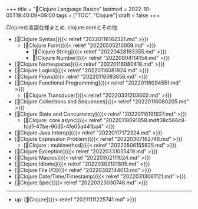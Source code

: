 +++
title = "📂Clojure Language Basics"
lastmod = 2022-10-05T19:40:09+09:00
tags = ["TOC", "Clojure"]
draft = false
+++

Clojureの言語仕様まとめ. clojure.coreとその他.

-   [📝Clojure Syntax]({{< relref "20220116162321.md" >}})
    -   [📝Clojure Form]({{< relref "20220505210059.md" >}})
        -   [📝Clojure String]({{< relref "20220428163355.md" >}})
        -   📝[Clojure Number]({{< relref "20220804114154.md" >}})
-   [📝Clojure Namespaces]({{< relref "20220116080418.md" >}})
-   [📝Clojure Logics]({{< relref "20220116081924.md" >}})
-   [📝Clojure Flows]({{< relref "20220116083656.md" >}})
-   [📝Clojure Functional Programming]({{< relref "20220116094551.md" >}})
    -   [📝Clojure Transducer]({{< relref "20220331203002.md" >}})
-   [📝Clojure Collections and Sequences]({{< relref "20220116080205.md" >}})
-   [📝Clojure State and Concurrency]({{< relref "20220116191927.md" >}})
    -   [📝Clojure: core.async]({{< relref "20220118091058.md#38c566c8-fcd1-47be-9035-4fe05a441ba4" >}})
-   [📝Clojure Java Interop]({{< relref "20220117172324.md" >}})
-   [📝Clojure Expression Problem]({{< relref "20220307162746.md" >}})
    -   [📝Clojure : multimethod]({{< relref "20220506155825.md" >}})
-   [📝Clojure Exception]({{< relref "20220331055419.md" >}})
-   [📝Clojure Macros]({{< relref "20220302111024.md" >}})
-   [📝Clojure Idioms]({{< relref "20220302101805.md" >}})
-   [📝Clojure File I/O]({{< relref "20220302144013.md" >}})
-   [📝Clojure Date/Time/Timestamp]({{< relref "20220313061121.md" >}})
-   [📝Clojure Spec]({{< relref "20220323030746.md" >}})

---

-   up: [🔖Clojure]({{< relref "20211111225741.md" >}})
